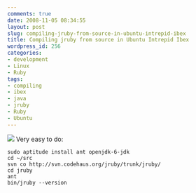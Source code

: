 ```yaml
---
comments: true
date: 2008-11-05 08:34:55
layout: post
slug: compiling-jruby-from-source-in-ubuntu-intrepid-ibex
title: Compiling jruby from source in Ubuntu Intrepid Ibex
wordpress_id: 256
categories:
- development
- Linux
- Ruby
tags:
- compiling
- ibex
- java
- jruby
- Ruby
- Ubuntu
---
```


![](http://www.vanutsteen.nl/wp-content/uploads/2008/11/jruby_logo.png)
Very easy to do:

```
sudo aptitude install ant openjdk-6-jdk
cd ~/src
svn co http://svn.codehaus.org/jruby/trunk/jruby/
cd jruby
ant
bin/jruby --version
```
